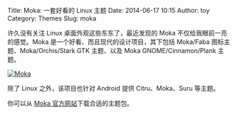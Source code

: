 Title: Moka: 一套好看的 Linux 主题
Date: 2014-06-17 10:15
Author: toy
Category: Themes
Slug: moka

许久没有关注 Linux 桌面外观这些东东了，最近发现的 Moka 不仅给我眼前一亮的感觉。Moka 是一个好看、而且现代的设计项目，其下包括 Moka/Faba 图标主题、Moka/Orchis/Stark GTK 主题、以及 Moka GNOME/Cinnamon/Plank 主题。

[![Moka](https://linuxtoy.org/img/2014/06/moka-thumb.png)](https://linuxtoy.org/img/2014/06/moka.png)

除了 Linux 之外，该项目也针对 Android 提供 Citru、Moka、Suru 等主题。

你可以从 [Moka 官方网站][m]下载合适的主题包。

[m]: http://mokaproject.com/downloads/
